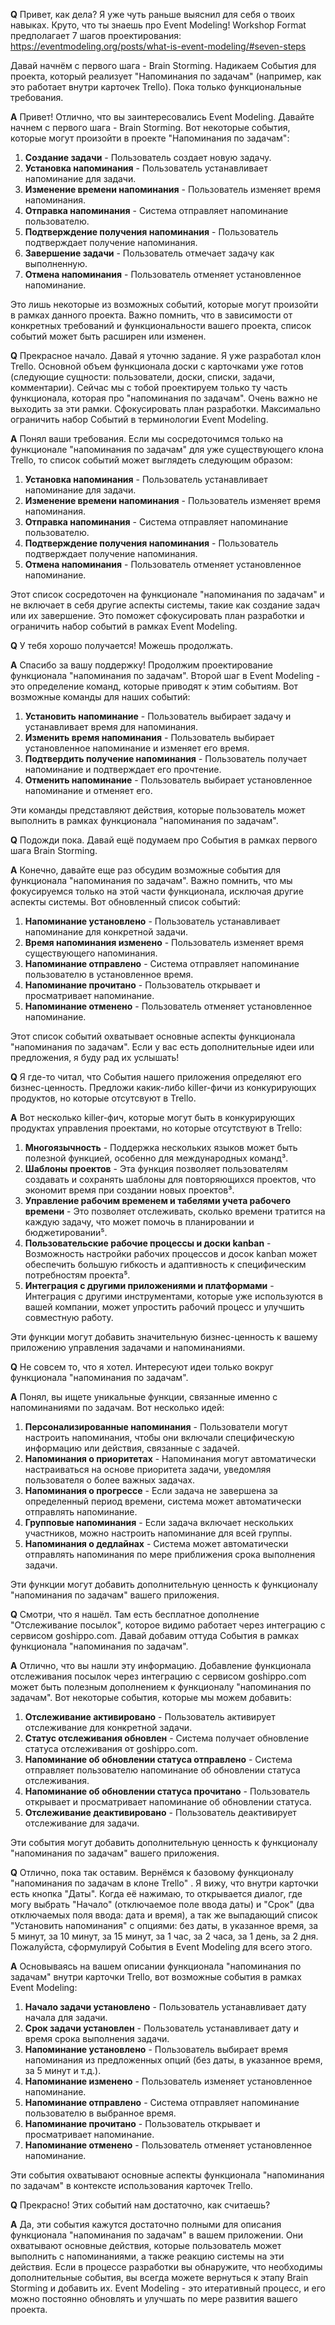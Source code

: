 **Q** Привет, как дела? Я уже чуть раньше выяснил для себя о твоих навыках. Круто, что ты знаешь про Event Modeling! Workshop Format предполагает 7 шагов проектирования: https://eventmodeling.org/posts/what-is-event-modeling/#seven-steps

Давай начнём с первого шага - Brain Storming. Надикаем События для проекта, который реализует "Напоминания по задачам" (например, как это работает внутри карточек Trello). Пока только функциональные требования.

**A** Привет! Отлично, что вы заинтересовались Event Modeling. Давайте начнем с первого шага - Brain Storming. Вот некоторые события, которые могут произойти в проекте "Напоминания по задачам":

1. **Создание задачи** - Пользователь создает новую задачу.
2. **Установка напоминания** - Пользователь устанавливает напоминание для задачи.
3. **Изменение времени напоминания** - Пользователь изменяет время напоминания.
4. **Отправка напоминания** - Система отправляет напоминание пользователю.
5. **Подтверждение получения напоминания** - Пользователь подтверждает получение напоминания.
6. **Завершение задачи** - Пользователь отмечает задачу как выполненную.
7. **Отмена напоминания** - Пользователь отменяет установленное напоминание.

Это лишь некоторые из возможных событий, которые могут произойти в рамках данного проекта. Важно помнить, что в зависимости от конкретных требований и функциональности вашего проекта, список событий может быть расширен или изменен.

**Q** Прекрасное начало. Давай я уточню задание. Я уже разработал клон Trello. Основной объем функционала доски с карточками уже готов (следующие сущности: пользователи, доски, списки, задачи, комментарии). Сейчас мы с тобой проектируем только ту часть функционала, которая про "напоминания по задачам". Очень важно не выходить за эти рамки. Сфокусировать план разработки. Максимально ограничить набор Событий в терминологии Event Modeling.

**A** Понял ваши требования. Если мы сосредоточимся только на функционале "напоминания по задачам" для уже существующего клона Trello, то список событий может выглядеть следующим образом:

1. **Установка напоминания** - Пользователь устанавливает напоминание для задачи.
2. **Изменение времени напоминания** - Пользователь изменяет время напоминания.
3. **Отправка напоминания** - Система отправляет напоминание пользователю.
4. **Подтверждение получения напоминания** - Пользователь подтверждает получение напоминания.
5. **Отмена напоминания** - Пользователь отменяет установленное напоминание.

Этот список сосредоточен на функционале "напоминания по задачам" и не включает в себя другие аспекты системы, такие как создание задач или их завершение. Это поможет сфокусировать план разработки и ограничить набор событий в рамках Event Modeling.

**Q** У тебя хорошо получается! Можешь продолжать.

**A** Спасибо за вашу поддержку! Продолжим проектирование функционала "напоминания по задачам". Второй шаг в Event Modeling - это определение команд, которые приводят к этим событиям. Вот возможные команды для наших событий:

1. **Установить напоминание** - Пользователь выбирает задачу и устанавливает время для напоминания.
2. **Изменить время напоминания** - Пользователь выбирает установленное напоминание и изменяет его время.
3. **Подтвердить получение напоминания** - Пользователь получает напоминание и подтверждает его прочтение.
4. **Отменить напоминание** - Пользователь выбирает установленное напоминание и отменяет его.

Эти команды представляют действия, которые пользователь может выполнить в рамках функционала "напоминания по задачам".

**Q** Подожди пока. Давай ещё подумаем про События в рамках первого шага Brain Storming.

**A** Конечно, давайте еще раз обсудим возможные события для функционала "напоминания по задачам". Важно помнить, что мы фокусируемся только на этой части функционала, исключая другие аспекты системы. Вот обновленный список событий:

1. **Напоминание установлено** - Пользователь устанавливает напоминание для конкретной задачи.
2. **Время напоминания изменено** - Пользователь изменяет время существующего напоминания.
3. **Напоминание отправлено** - Система отправляет напоминание пользователю в установленное время.
4. **Напоминание прочитано** - Пользователь открывает и просматривает напоминание.
5. **Напоминание отменено** - Пользователь отменяет установленное напоминание.

Этот список событий охватывает основные аспекты функционала "напоминания по задачам". Если у вас есть дополнительные идеи или предложения, я буду рад их услышать!

**Q** Я где-то читал, что События нашего приложения определяют его бизнес-ценность. Предложи какик-либо killer-фичи из конкурирующих продуктов, но которые отсутсвуют в Trello.

**A** Вот несколько killer-фич, которые могут быть в конкурирующих продуктах управления проектами, но которые отсутствуют в Trello:

1. **Многоязычность** - Поддержка нескольких языков может быть полезной функцией, особенно для международных команд³.
2. **Шаблоны проектов** - Эта функция позволяет пользователям создавать и сохранять шаблоны для повторяющихся проектов, что экономит время при создании новых проектов³.
3. **Управление рабочим временем и табелями учета рабочего времени** - Это позволяет отслеживать, сколько времени тратится на каждую задачу, что может помочь в планировании и бюджетировании⁵.
4. **Пользовательские рабочие процессы и доски kanban** - Возможность настройки рабочих процессов и досок kanban может обеспечить большую гибкость и адаптивность к специфическим потребностям проекта⁵.
5. **Интеграция с другими приложениями и платформами** - Интеграция с другими инструментами, которые уже используются в вашей компании, может упростить рабочий процесс и улучшить совместную работу.

Эти функции могут добавить значительную бизнес-ценность к вашему приложению управления задачами и напоминаниями.

**Q** Не совсем то, что я хотел. Интересуют идеи только вокруг функционала "напоминания по задачам".

**A** Понял, вы ищете уникальные функции, связанные именно с напоминаниями по задачам. Вот несколько идей:

1. **Персонализированные напоминания** - Пользователи могут настроить напоминания, чтобы они включали специфическую информацию или действия, связанные с задачей.
2. **Напоминания о приоритетах** - Напоминания могут автоматически настраиваться на основе приоритета задачи, уведомляя пользователя о более важных задачах.
3. **Напоминания о прогрессе** - Если задача не завершена за определенный период времени, система может автоматически отправлять напоминание.
4. **Групповые напоминания** - Если задача включает нескольких участников, можно настроить напоминание для всей группы.
5. **Напоминания о дедлайнах** - Система может автоматически отправлять напоминания по мере приближения срока выполнения задачи.

Эти функции могут добавить дополнительную ценность к функционалу "напоминания по задачам" вашего приложения.

**Q** Смотри, что я нашёл. Там есть бесплатное дополнение "Отслеживание посылок", которое видимо работает через интеграцию с сервисом goshippo.com. Давай добавим оттуда События в рамках функционала "напоминания по задачам".

**A** Отлично, что вы нашли эту информацию. Добавление функционала отслеживания посылок через интеграцию с сервисом goshippo.com может быть полезным дополнением к функционалу "напоминания по задачам". Вот некоторые события, которые мы можем добавить:

1. **Отслеживание активировано** - Пользователь активирует отслеживание для конкретной задачи.
2. **Статус отслеживания обновлен** - Система получает обновление статуса отслеживания от goshippo.com.
3. **Напоминание об обновлении статуса отправлено** - Система отправляет пользователю напоминание об обновлении статуса отслеживания.
4. **Напоминание об обновлении статуса прочитано** - Пользователь открывает и просматривает напоминание об обновлении статуса.
5. **Отслеживание деактивировано** - Пользователь деактивирует отслеживание для задачи.

Эти события могут добавить дополнительную ценность к функционалу "напоминания по задачам" вашего приложения.

**Q** Отлично, пока так оставим. Вернёмся к базовому функционалу "напоминания по задачам в клоне Trello" . Я вижу, что внутри карточки есть кнопка "Даты". Когда её нажимаю, то открывается диалог, где могу выбрать "Начало" (отключаемое поле ввода даты) и "Срок" (два отключаемых поля ввода: дата и время), а так же выпадающий список "Установить напоминания" с опциями: без даты, в указанное время, за 5 минут, за 10 минут, за 15 минут, за 1 час, за 2 часа, за 1 день, за 2 дня. Пожалуйста, сформулируй События в Event Modeling для всего этого.

**A** Основываясь на вашем описании функционала "напоминания по задачам" внутри карточки Trello, вот возможные события в рамках Event Modeling:

1. **Начало задачи установлено** - Пользователь устанавливает дату начала для задачи.
2. **Срок задачи установлен** - Пользователь устанавливает дату и время срока выполнения задачи.
3. **Напоминание установлено** - Пользователь выбирает время напоминания из предложенных опций (без даты, в указанное время, за 5 минут и т.д.).
4. **Напоминание изменено** - Пользователь изменяет установленное напоминание.
5. **Напоминание отправлено** - Система отправляет напоминание пользователю в выбранное время.
6. **Напоминание прочитано** - Пользователь открывает и просматривает напоминание.
7. **Напоминание отменено** - Пользователь отменяет установленное напоминание.

Эти события охватывают основные аспекты функционала "напоминания по задачам" в контексте использования карточек Trello.

**Q** Прекрасно! Этих событий нам достаточно, как считаешь?

**A** Да, эти события кажутся достаточно полными для описания функционала "напоминания по задачам" в вашем приложении. Они охватывают основные действия, которые пользователь может выполнить с напоминаниями, а также реакцию системы на эти действия. Если в процессе разработки вы обнаружите, что необходимы дополнительные события, вы всегда можете вернуться к этапу Brain Storming и добавить их. Event Modeling - это итеративный процесс, и его можно постоянно обновлять и улучшать по мере развития вашего проекта.
